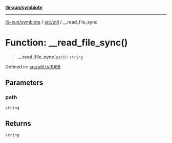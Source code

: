 [**@-xun/symbiote**](../../../README.md)

***

[@-xun/symbiote](../../../README.md) / [src/util](../README.md) / \_\_read\_file\_sync

# Function: \_\_read\_file\_sync()

> **\_\_read\_file\_sync**(`path`): `string`

Defined in: [src/util.ts:1088](https://github.com/Xunnamius/symbiote/blob/421daaf5e320e2f5d7cb32f23e410fefd48b6891/src/util.ts#L1088)

## Parameters

### path

`string`

## Returns

`string`
